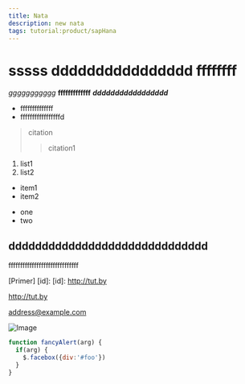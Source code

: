 ```yaml
---
title: Nata
description: new nata
tags: tutorial:product/sapHana
---
```

# sssss dddddddddddddddd ffffffff
*ggggggggggg*
**fffffffffffff**
***ddddddddddddddddd***
* ffffffffffffff
* fffffffffffffffffd

>citation
>>citation1

1. list1
2. list2
 
- item1
- item2

+ one
+ two

dddddddddddddddddddddddddddddd
---
ffffffffffffffffffffffffffffff

[Primer] [id]:
[id]: http://tut.by

<http://tut.by>

<address@example.com>

![Image](https://octodex.github.com/images/yaktocat.png)

```javascript
function fancyAlert(arg) {
  if(arg) {
    $.facebox({div:'#foo'})
  }
}
```

